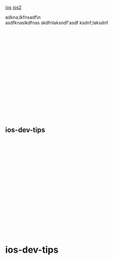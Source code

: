 [ios](#ios-dev-tips)
[ios2](##ios-dev-tips)







adkna;lkfnsadf\n<br>
asdfknaslkdfnas
skdfnlaksndf'asdf
ksdnf;laksdnf

<br><br><br><br><br><br><br><br><br><br><br><br><br><br><br><br>









## ios-dev-tips

<br><br><br><br><br><br><br><br><br><br><br><br><br><br><br><br><br>

# ios-dev-tips
